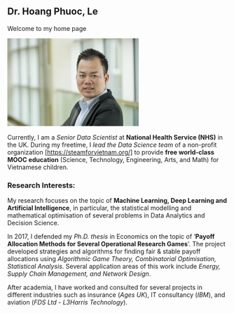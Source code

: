 ## Dr. Hoang Phuoc, Le 

Welcome to my home page

<img src="./images/PhilipLe.jpg" width="300">

Currently, I am a *Senior Data Scientist* at __National Health Service (NHS)__ in the UK. During my freetime, I *lead the Data Science team* of a non-profit organization [https://steamforvietnam.org/] to provide __free world-class MOOC education__ (Science, Technology, Engineering, Arts, and Math) for Vietnamese children.

### Research Interests:
My research focuses on the topic of **Machine Learning, Deep Learning and Artificial Intelligence**, in particular, the statistical modelling and mathematical optimisation of several problems in Data Analytics and Decision Science.

In 2017, I defended my *Ph.D. thesis* in Economics on the topic of ‘**Payoff Allocation Methods for Several Operational Research Games**’. The project developed strategies and algorithms for finding fair & stable payoff allocations using *Algorithmic Game Theory, Combinatorial Optimisation, Statistical Analysis*. Several application areas of this work include *Energy, Supply Chain Management, and Network Design*.

After academia, I have worked and consulted for several projects in different industries such as insurance (*Ages UK*), IT consultancy (*IBM*), and aviation (*FDS Ltd - L3Harris Technology*).  
